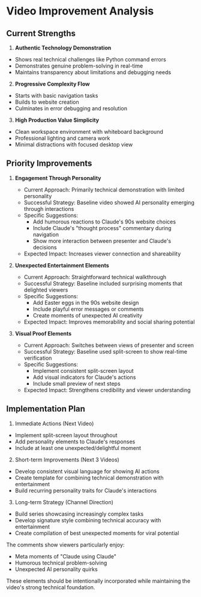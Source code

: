 # Video Improvement Analysis

## Current Strengths

1. **Authentic Technology Demonstration**
- Shows real technical challenges like Python command errors
- Demonstrates genuine problem-solving in real-time
- Maintains transparency about limitations and debugging needs

2. **Progressive Complexity Flow**
- Starts with basic navigation tasks
- Builds to website creation
- Culminates in error debugging and resolution

3. **High Production Value Simplicity**
- Clean workspace environment with whiteboard background
- Professional lighting and camera work
- Minimal distractions with focused desktop view

## Priority Improvements

1. **Engagement Through Personality**
   - Current Approach: Primarily technical demonstration with limited personality
   - Successful Strategy: Baseline video showed AI personality emerging through interactions
   - Specific Suggestions:
     * Add humorous reactions to Claude's 90s website choices
     * Include Claude's "thought process" commentary during navigation
     * Show more interaction between presenter and Claude's decisions
   - Expected Impact: Increases viewer connection and shareability

2. **Unexpected Entertainment Elements**
   - Current Approach: Straightforward technical walkthrough
   - Successful Strategy: Baseline included surprising moments that delighted viewers
   - Specific Suggestions:
     * Add Easter eggs in the 90s website design
     * Include playful error messages or comments
     * Create moments of unexpected AI creativity
   - Expected Impact: Improves memorability and social sharing potential

3. **Visual Proof Elements**
   - Current Approach: Switches between views of presenter and screen
   - Successful Strategy: Baseline used split-screen to show real-time verification
   - Specific Suggestions:
     * Implement consistent split-screen layout
     * Add visual indicators for Claude's actions
     * Include small preview of next steps
   - Expected Impact: Strengthens credibility and viewer understanding

## Implementation Plan

1. Immediate Actions (Next Video)
- Implement split-screen layout throughout
- Add personality elements to Claude's responses
- Include at least one unexpected/delightful moment

2. Short-term Improvements (Next 3 Videos)
- Develop consistent visual language for showing AI actions
- Create template for combining technical demonstration with entertainment
- Build recurring personality traits for Claude's interactions

3. Long-term Strategy (Channel Direction)
- Build series showcasing increasingly complex tasks
- Develop signature style combining technical accuracy with entertainment
- Create compilation of best unexpected moments for viral potential

The comments show viewers particularly enjoy:
- Meta moments of "Claude using Claude"
- Humorous technical problem-solving
- Unexpected AI personality quirks

These elements should be intentionally incorporated while maintaining the video's strong technical foundation.